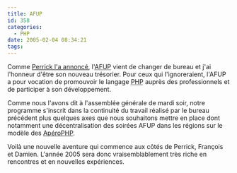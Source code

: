 ```yaml
---
title: AFUP
id: 358
categories:
  - PHP
date: 2005-02-04 08:34:21
tags:
---
```


Comme [Perrick l'a annoncé](http://www.onpk.net/index.php/2005/02/03/263-se-faire-rattraper-par-la-vie-point-net "Se faire rattraper par la vie point net"), l'<acronym title="Association Française des Utilisateurs de PHP">AFUP</acronym>  vient de changer de bureau et j'ai l'honneur d'être son nouveau trésorier. Pour ceux qui l'ignoreraient, l'AFUP a pour vocation de promouvoir le langage <acronym title="PHP: Hypertext Preprocessor">PHP</acronym> auprès des professionnels et de participer à son développement.

Comme nous l'avons dit à l'assemblée générale de mardi soir, notre programme s'inscrit dans la continuité du travail réalisé par le bureau précédent plus quelques axes que nous souhaitons mettre en place dont notamment une décentralisation des soirées AFUP dans les régions sur le modèle des [ApéroPHP](http://www.aperophp.net/index.php).

Voilà une nouvelle aventure qui commence aux côtés de Perrick, François et Damien. L'année 2005 sera donc vraisemblablement très riche en rencontres et en nouvelles expériences.